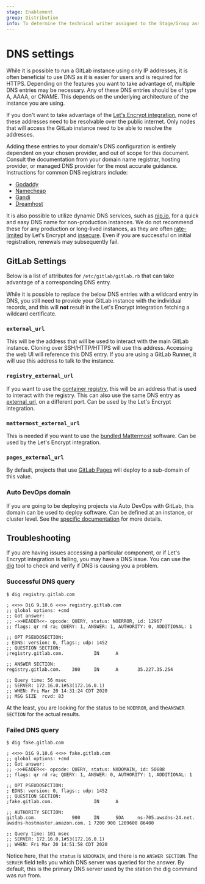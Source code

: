 ```yaml
---
stage: Enablement
group: Distribution
info: To determine the technical writer assigned to the Stage/Group associated with this page, see https://about.gitlab.com/handbook/engineering/ux/technical-writing/#designated-technical-writers
---
```


# DNS settings

While it is possible to run a GitLab instance using only IP addresses, it is often beneficial to use DNS as it is easier for users and is required for HTTPS. Depending on the features you want to take advantage of, multiple DNS entries may be necessary. Any of these DNS entries should be of type A, AAAA, or CNAME. This depends on the underlying architecture of the instance you are using.

If you don't want to take advantage of the [Let's Encrypt integration](ssl.md#lets-encrypt-integration),
none of these addresses need to be resolvable over the public internet. Only nodes that
will access the GitLab instance need to be able to resolve the addresses.

Adding these entries to your domain's DNS configuration is entirely dependent on your chosen provider, and out of scope for this document. Consult the documentation from your domain name registrar, hosting provider, or managed DNS provider for the most accurate guidance. Instructions for common DNS registrars include:

- [Godaddy](https://www.godaddy.com/help/create-a-subdomain-4080)
- [Namecheap](https://www.namecheap.com/support/knowledgebase/article.aspx/9776/2237/how-to-create-a-subdomain-for-my-domain/)
- [Gandi](https://docs.gandi.net/en/domain_names/faq/dns_records.html)
- [Dreamhost](https://help.dreamhost.com/hc/en-us/articles/214694348-Basic-DNS-records)

It is also possible to utilize dynamic DNS services, such as [nip.io](https://nip.io), for a quick and easy DNS name for non-production instances. We do not recommend these for any production or long-lived instances, as they are often [rate-limited](https://letsencrypt.org/docs/rate-limits/) by Let's Encrypt and [insecure](https://github.com/publicsuffix/list/issues/335#issuecomment-261825647). Even if you are successful on initial registration, renewals may subsequently fail.

## GitLab Settings

Below is a list of attributes for `/etc/gitlab/gitlab.rb` that can take advantage of a corresponding DNS entry.

While it is possible to replace the below DNS entries with a wildcard entry in DNS, you still need to provide your GitLab instance with the individual records, and this will **not** result in the Let's Encrypt integration fetching a wildcard certificate.

### `external_url`

This will be the address that will be used to interact with the main GitLab instance. Cloning over SSH/HTTP/HTTPS will use this address. Accessing the web UI will reference this DNS entry. If you are using a GitLab Runner, it will use this address to talk to the instance.

### `registry_external_url`

If you want to use the [container registry](https://docs.gitlab.com/ee/user/packages/container_registry/index.html), this will be an address that is used to interact with the registry. This can also use the same DNS entry as [external_url](#external_url), on a different port. Can be used by the Let's Encrypt integration.

### `mattermost_external_url`

This is needed if you want to use the [bundled Mattermost](../gitlab-mattermost/README.md) software. Can be used by the Let's Encrypt integration.

### `pages_external_url`

By default, projects that use [GitLab Pages](https://docs.gitlab.com/ee/user/project/pages/index.html) will deploy to a sub-domain of this value.

### Auto DevOps domain

If you are going to be deploying projects via Auto DevOps with GitLab, this domain can be used to deploy software. Can be defined at an instance, or cluster level. See the [specific documentation](https://docs.gitlab.com/ee/topics/autodevops/#auto-devops-base-domain) for more details.

## Troubleshooting

If you are having issues accessing a particular component, or if Let's Encrypt integration is failing, you may have a DNS issue. You can use the [dig](https://en.wikipedia.org/wiki/Dig_(command)) tool to check and verify if DNS is causing you a problem.

### Successful DNS query

```shell
$ dig registry.gitlab.com

; <<>> DiG 9.10.6 <<>> registry.gitlab.com
;; global options: +cmd
;; Got answer:
;; ->>HEADER<<- opcode: QUERY, status: NOERROR, id: 12967
;; flags: qr rd ra; QUERY: 1, ANSWER: 1, AUTHORITY: 0, ADDITIONAL: 1

;; OPT PSEUDOSECTION:
; EDNS: version: 0, flags:; udp: 1452
;; QUESTION SECTION:
;registry.gitlab.com.           IN      A

;; ANSWER SECTION:
registry.gitlab.com.    300     IN      A       35.227.35.254

;; Query time: 56 msec
;; SERVER: 172.16.0.1#53(172.16.0.1)
;; WHEN: Fri Mar 20 14:31:24 CDT 2020
;; MSG SIZE  rcvd: 83
```

At the least, you are looking for the status to be `NOERROR`, and the`ANSWER SECTION` for the actual results.

### Failed DNS query

```shell
$ dig fake.gitlab.com

; <<>> DiG 9.10.6 <<>> fake.gitlab.com
;; global options: +cmd
;; Got answer:
;; ->>HEADER<<- opcode: QUERY, status: NXDOMAIN, id: 50688
;; flags: qr rd ra; QUERY: 1, ANSWER: 0, AUTHORITY: 1, ADDITIONAL: 1

;; OPT PSEUDOSECTION:
; EDNS: version: 0, flags:; udp: 1452
;; QUESTION SECTION:
;fake.gitlab.com.               IN      A

;; AUTHORITY SECTION:
gitlab.com.             900     IN      SOA     ns-705.awsdns-24.net. awsdns-hostmaster.amazon.com. 1 7200 900 1209600 86400

;; Query time: 101 msec
;; SERVER: 172.16.0.1#53(172.16.0.1)
;; WHEN: Fri Mar 20 14:51:58 CDT 2020
```

Notice here, that the `status` is `NXDOMAIN`, and there is no `ANSWER SECTION`. The `SERVER` field tells you which DNS server was queried for the answer. By default, this is the primary DNS server used by the station the dig command was run from.
